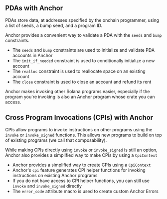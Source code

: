 ## PDAs with Anchor
PDAs store data, at addresses specified by the onchain programmer, 
using a list of seeds, a bump seed, and a program ID.

Anchor provides a convenient way to validate a PDA with the ```seeds``` and ```bump``` constraints.

- The ```seeds``` and ```bump``` constraints are used to initialize and validate PDA accounts in Anchor
- The ```init_if_needed``` constraint is used to conditionally initialize a new account
- The ```realloc``` constraint is used to reallocate space on an existing account
- The ```close``` constraint is used to close an account and refund its rent

Anchor makes invoking other Solana programs easier, 
especially if the program you're invoking is also an Anchor program whose crate you can access.

## Cross Program Invocations (CPIs) with Anchor
CPIs allow programs to invoke instructions on other programs using the ```invoke``` or ```invoke_signed``` functions. 
This allows new programs to build on top of existing programs (we call that composability).

While making CPIs directly using ```invoke``` or ```invoke_signed``` is still an option, Anchor also provides a simplified way to make CPIs by using a ```CpiContext```

- Anchor provides a simplified way to create CPIs using a ```CpiContext```
- Anchor's ```cpi``` feature generates CPI helper functions for invoking instructions on existing Anchor programs
- If you do not have access to CPI helper functions, you can still use ```invoke``` and ```invoke_signed``` directly
- The ```error_code``` attribute macro is used to create custom Anchor Errors


